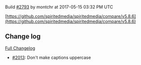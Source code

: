 Build [#2793](https://circleci.com/gh/spiritedmedia/spiritedmedia/2793) by montchr at 2017-05-15 03:32 PM UTC

[https://github.com/spiritedmedia/spiritedmedia/compare/v5.8.6](https://github.com/spiritedmedia/spiritedmedia/compare/v5.8.6)
## Change log
[Full Changelog](https://github.com/spiritedmedia/spiritedmedia/compare/v5.8.5...v5.8.6)

 - [#2013](https://github.com/spiritedmedia/spiritedmedia/pull/2013): Don't make captions uppercase
